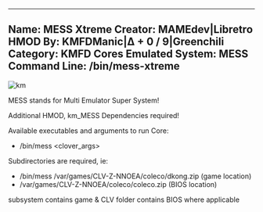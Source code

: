 -----------------------
Name: MESS Xtreme
Creator: MAMEdev|Libretro
HMOD By: KMFDManic|∆ + 0 / 9|Greenchili
Category: KMFD Cores
Emulated System: MESS
Command Line: /bin/mess-xtreme
-----------------------
![km](https://i.imgur.com/XvzoDOH.png)

MESS stands for Multi Emulator Super System!

Additional HMOD, km_MESS Dependencies required!

Available executables and arguments to run Core:
- /bin/mess <rom> <clover_args>

Subdirectories are required, ie: 

- /bin/mess /var/games/CLV-Z-NNOEA/coleco/dkong.zip (game location)
- /var/games/CLV-Z-NNOEA/coleco/coleco.zip (BIOS location)

subsystem contains game & CLV folder contains BIOS where applicable
